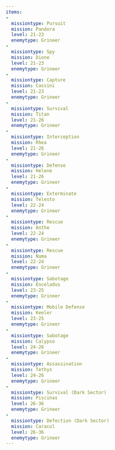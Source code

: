 ```yaml
---
items:
-
  missiontype: Pursuit
  mission: Pandora
  level: 21-23
  enemytype: Grineer
-
  missiontype: Spy
  mission: Dione
  level: 21-23
  enemytype: Grineer
-
  missiontype: Capture
  mission: Cassini
  level: 21-23
  enemytype: Grineer
-
  missiontype: Survival
  mission: Titan
  level: 21-26
  enemytype: Grineer
-
  missiontype: Interception
  mission: Rhea
  level: 21-26
  enemytype: Grineer
-
  missiontype: Defense
  mission: Helene
  level: 21-26
  enemytype: Grineer
-
  missiontype: Exterminate
  mission: Telesto
  level: 22-24
  enemytype: Grineer
-
  missiontype: Rescue
  mission: Anthe
  level: 22-24
  enemytype: Grineer
-
  missiontype: Rescue
  mission: Numa
  level: 22-24
  enemytype: Grineer
-
  missiontype: Sabotage
  mission: Enceladus
  level: 23-25
  enemytype: Grineer
-
  missiontype: Mobile Defense
  mission: Keeler
  level: 23-25
  enemytype: Grineer
-
  missiontype: Sabotage
  mission: Calypso
  level: 24-26
  enemytype: Grineer
-
  missiontype: Assassination
  mission: Tethys
  level: 24-26
  enemytype: Grineer
-
  missiontype: Survival (Dark Sector)
  mission: Piscinas
  level: 26-36
  enemytype: Grineer
-
  missiontype: Defection (Dark Sector)
  mission: Caracol
  level: 26-36
  enemytype: Grineer
---
```

